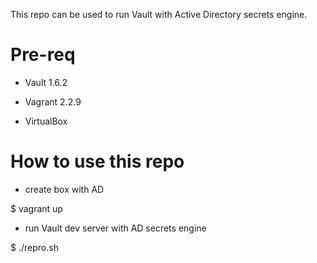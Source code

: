 This repo can be used to run Vault with Active Directory secrets engine.

# Pre-req

- Vault 1.6.2

- Vagrant 2.2.9

- VirtualBox

# How to use this repo

- create box with AD 

$ vagrant up

- run Vault dev server with AD secrets engine

$ ./repro.sh
